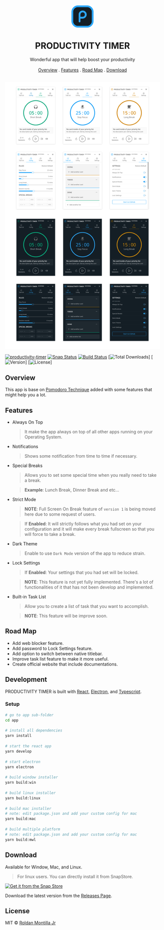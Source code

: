 <p align="center">
  <a href="#">
    <img src="assets/logo.png" alt="Productivity Timer logo" width="72" height="72">
  </a>
</p>

<h1 align="center">PRODUCTIVITY TIMER</h1>

<p align="center">
  Wonderful app that will help boost your productivity
   <br>
  <br>
  <a href="#overview">Overview</a>
  .
  <a href="#features">Features</a>
  .
  <a href="#road-map">Road Map</a>
  .
  <a href="#download">Download</a>
  <br>
  <br>
</p>

![App Preview](/assets/Preview.png)

[![productivity-timer](https://snapcraft.io//productivity-timer/badge.svg)](https://snapcraft.io/productivity-timer)
[![Snap Status](https://build.snapcraft.io/badge/roldanjrCodeArts9711/productivity-timer.svg)](https://build.snapcraft.io/user/roldanjrCodeArts9711/productivity-timer)
[![Build Status](https://travis-ci.com/roldanjrCodeArts9711/productivity-timer.svg?branch=master)](https://travis-ci.com/roldanjrCodeArts9711/productivity-timer)
[![Total Downloads](https://img.shields.io/github/downloads/roldanjrCodeArts9711/productivity-timer/total)]
[![Version](https://img.shields.io/github/v/release/roldanjrCodeArts9711/productivity-timer)]
[![License](https://img.shields.io/github/license/roldanjrCodeArts9711/productivity-timer)]

## Overview

This app is base on [Pomodoro Technique](https://en.wikipedia.org/wiki/Pomodoro_Technique) added with some features that might help you a lot.

## Features

- Always On Top

  > It make the app always on top of all other apps running on your Operating System.

- Notifications

  > Shows some notification from time to time if necessary.

- Special Breaks

  > Allows you to set some special time when you really need to take a break.

  > **Example**: Lunch Break, Dinner Break and etc...

- Strict Mode

  > **NOTE**: Full Screen On Break feature of `version 1` is being moved here due to some request of users.

  > If **Enabled**: It will strictly follows what you had set on your configuration and it will make every break fullscreen so that you will force to take a break.

- Dark Theme

  > Enable to use `Dark Mode` version of the app to reduce strain.

- Lock Settings

  > If **Enabled**: Your settings that you had set will be locked.

  > **NOTE**: This feature is not yet fully implemented. There's a lot of functionalities of it that has not been develop and implemented.

- Built-in Task List

  > Allow you to create a list of task that you want to accomplish.

  > **NOTE**: This feature will be improve soon.

## Road Map

- Add web blocker feature.
- Add password to Lock Settings feature.
- Add option to switch between native titlebar.
- Improve task list feature to make it more useful.
- Create official website that include documentations.

## Development

PRODUCTIVITY TIMER is built with [React](https://reactjs.org/), [Electron](https://www.electronjs.org/), and [Typescript](https://www.typescriptlang.org/).

### Setup

```bash
# go to app sub-folder
cd app

# install all dependencies
yarn install

# start the react app
yarn develop

# start electron
yarn electron

# build window installer
yarn build:win

# build linux installer
yarn build:linux

# build mac installer
# note: edit package.json and add your custom config for mac
yarn build:mac

# build multiple platform
# note: edit package.json and add your custom config for mac
yarn build:mwl
```

## Download

Available for Window, Mac, and Linux.

> For linux users. You can directly install it from SnapStore.

[![Get it from the Snap Store](https://snapcraft.io/static/images/badges/en/snap-store-black.svg)](https://snapcraft.io/productivity-timer)

Download the latest version from the [Releases Page](https://github.com/roldanjrCodeArts9711/productivity-timer/releases).

## License

MIT © [Roldan Montilla Jr](https://github.com/roldanjrCodeArts9711)
